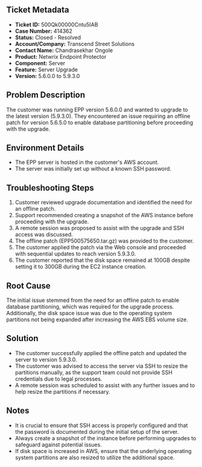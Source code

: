 ## Ticket Metadata
- **Ticket ID:** 500Qk00000Cntu5IAB
- **Case Number:** 414362
- **Status:** Closed - Resolved
- **Account/Company:** Transcend Street Solutions
- **Contact Name:** Chandrasekhar Ongole
- **Product:** Netwrix Endpoint Protector
- **Component:** Server
- **Feature:** Server Upgrade
- **Version:** 5.6.0.0 to 5.9.3.0

## Problem Description
The customer was running EPP version 5.6.0.0 and wanted to upgrade to the latest version (5.9.3.0). They encountered an issue requiring an offline patch for version 5.6.5.0 to enable database partitioning before proceeding with the upgrade.

## Environment Details
- The EPP server is hosted in the customer's AWS account.
- The server was initially set up without a known SSH password.

## Troubleshooting Steps
1. Customer reviewed upgrade documentation and identified the need for an offline patch.
2. Support recommended creating a snapshot of the AWS instance before proceeding with the upgrade.
3. A remote session was proposed to assist with the upgrade and SSH access was discussed.
4. The offline patch (EPP500575650.tar.gz) was provided to the customer.
5. The customer applied the patch via the Web console and proceeded with sequential updates to reach version 5.9.3.0.
6. The customer reported that the disk space remained at 100GB despite setting it to 300GB during the EC2 instance creation.

## Root Cause
The initial issue stemmed from the need for an offline patch to enable database partitioning, which was required for the upgrade process. Additionally, the disk space issue was due to the operating system partitions not being expanded after increasing the AWS EBS volume size.

## Solution
- The customer successfully applied the offline patch and updated the server to version 5.9.3.0.
- The customer was advised to access the server via SSH to resize the partitions manually, as the support team could not provide SSH credentials due to legal processes.
- A remote session was scheduled to assist with any further issues and to help resize the partitions if necessary.

## Notes
- It is crucial to ensure that SSH access is properly configured and that the password is documented during the initial setup of the server.
- Always create a snapshot of the instance before performing upgrades to safeguard against potential issues.
- If disk space is increased in AWS, ensure that the underlying operating system partitions are also resized to utilize the additional space.